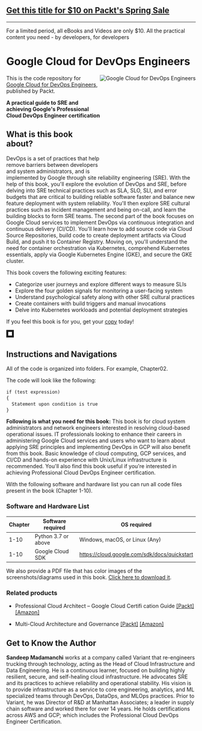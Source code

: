## [Get this title for $10 on Packt's Spring Sale](https://www.packt.com/B15587?utm_source=github&utm_medium=packt-github-repo&utm_campaign=spring_10_dollar_2022)
-----
For a limited period, all eBooks and Videos are only $10. All the practical content you need \- by developers, for developers

# Google Cloud for DevOps Engineers

<a href="https://www.packtpub.com/product/google-cloud-for-devops-engineers/9781839218019?utm_source=github&utm_medium=repository&utm_campaign=9781839218019"><img src="https://static.packt-cdn.com/products/9781839218019/cover/smaller" alt="Google Cloud for DevOps Engineers" height="256px" align="right"></a>

This is the code repository for [Google Cloud for DevOps Engineers](https://www.packtpub.com/product/google-cloud-for-devops-engineers/9781839218019?utm_source=github&utm_medium=repository&utm_campaign=9781839218019), published by Packt.

**A practical guide to SRE and achieving Google's Professional Cloud DevOps Engineer certification**

## What is this book about?
DevOps is a set of practices that help remove barriers between developers and system administrators, and is implemented by Google through site reliability engineering (SRE). With the help of this book, you'll explore the evolution of DevOps and SRE, before delving into SRE technical practices such as SLA, SLO, SLI, and error budgets that are critical to building reliable software faster and balance new feature deployment with system reliability. You'll then explore SRE cultural practices such as incident management and being on-call, and learn the building blocks to form SRE teams. The second part of the book focuses on Google Cloud services to implement DevOps via continuous integration and continuous delivery (CI/CD). You'll learn how to add source code via Cloud Source Repositories, build code to create deployment artifacts via Cloud Build, and push it to Container Registry. Moving on, you'll understand the need for container orchestration via Kubernetes, comprehend Kubernetes essentials, apply via Google Kubernetes Engine (GKE), and secure the GKE cluster.

This book covers the following exciting features: 
* Categorize user journeys and explore different ways to measure SLIs
* Explore the four golden signals for monitoring a user-facing system
* Understand psychological safety along with other SRE cultural practices
* Create containers with build triggers and manual invocations
* Delve into Kubernetes workloads and potential deployment strategies

If you feel this book is for you, get your [copy](https://www.amazon.com/dp/1839218010) today!

<a href="https://www.packtpub.com/?utm_source=github&utm_medium=banner&utm_campaign=GitHubBanner"><img src="https://raw.githubusercontent.com/PacktPublishing/GitHub/master/GitHub.png" alt="https://www.packtpub.com/" border="5" /></a>

## Instructions and Navigations
All of the code is organized into folders. For example, Chapter02.

The code will look like the following:
```
if (test expression)
{
  Statement upon condition is true
}
```

**Following is what you need for this book:**
This book is for cloud system administrators and network engineers interested in resolving cloud-based operational issues. IT professionals looking to enhance their careers in administering Google Cloud services and users who want to learn about applying SRE principles and implementing DevOps in GCP will also benefit from this book. Basic knowledge of cloud computing, GCP services, and CI/CD and hands-on experience with Unix/Linux infrastructure is recommended. You'll also find this book useful if you're interested in achieving Professional Cloud DevOps Engineer certification.

With the following software and hardware list you can run all code files present in the book (Chapter 1-10).

### Software and Hardware List

| Chapter  | Software required                   | OS required                        |
| -------- | ------------------------------------| -----------------------------------|
| 1-10        | Python 3.7 or above              | Windows, macOS, or Linux (Any) |
| 1-10       | Google Cloud SDK                  | https://cloud.google.com/sdk/docs/quickstart |

We also provide a PDF file that has color images of the screenshots/diagrams used in this book. [Click here to download it](http://www.packtpub.com/sites/default/files/downloads/9781839218019_ColorImages.pdf).

### Related products 
* Professional Cloud Architect – Google Cloud Certifi cation Guide [[Packt]](https://www.packtpub.com/product/professional-cloud-architect-google-cloud-certification-guide/9781838555276?utm_source=github&utm_medium=repository&utm_campaign=9781838555276) [[Amazon]](https://www.amazon.com/dp/1838555277)

* Multi-Cloud Architecture and Governance [[Packt]](https://www.packtpub.com/product/multi-cloud-architecture-and-governance/9781800203198?utm_source=github&utm_medium=repository&utm_campaign=9781800203198) [[Amazon]](https://www.amazon.com/dp/1800203195)

## Get to Know the Author
**Sandeep Madamanchi** works at a company called Variant that re-engineers trucking through technology, acting as the Head of Cloud Infrastructure and Data Engineering. He is a continuous learner, focused on building highly resilient, secure, and self-healing cloud infrastructure. He advocates SRE and its practices to achieve reliability and operational stability. His vision is to provide infrastructure as a service to core engineering, analytics, and ML specialized teams through DevOps, DataOps, and MLOps practices.
Prior to Variant, he was Director of R&D at Manhattan Associates; a leader in supply chain software and worked there for over 14 years. He holds certifications across AWS and GCP; which includes the Professional Cloud DevOps Engineer Certification.

